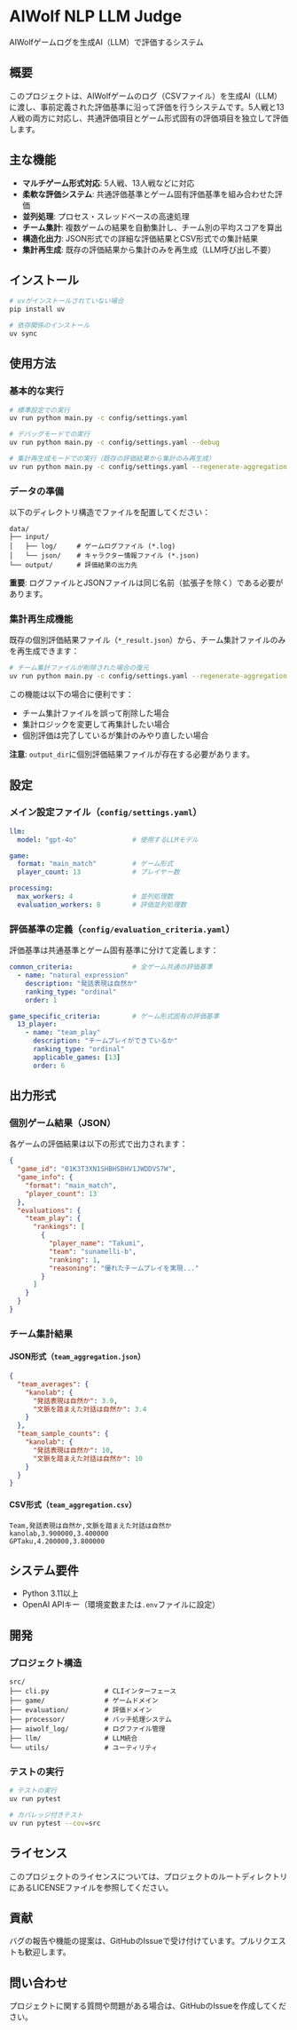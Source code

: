 # AIWolf NLP LLM Judge

AIWolfゲームログを生成AI（LLM）で評価するシステム

## 概要

このプロジェクトは、AIWolfゲームのログ（CSVファイル）を生成AI（LLM）に渡し、事前定義された評価基準に沿って評価を行うシステムです。5人戦と13人戦の両方に対応し、共通評価項目とゲーム形式固有の評価項目を独立して評価します。

## 主な機能

- **マルチゲーム形式対応**: 5人戦、13人戦などに対応
- **柔軟な評価システム**: 共通評価基準とゲーム固有評価基準を組み合わせた評価
- **並列処理**: プロセス・スレッドベースの高速処理
- **チーム集計**: 複数ゲームの結果を自動集計し、チーム別の平均スコアを算出
- **構造化出力**: JSON形式での詳細な評価結果とCSV形式での集計結果
- **集計再生成**: 既存の評価結果から集計のみを再生成（LLM呼び出し不要）

## インストール

```bash
# uvがインストールされていない場合
pip install uv

# 依存関係のインストール
uv sync
```

## 使用方法

### 基本的な実行

```bash
# 標準設定での実行
uv run python main.py -c config/settings.yaml

# デバッグモードでの実行
uv run python main.py -c config/settings.yaml --debug

# 集計再生成モードでの実行（既存の評価結果から集計のみ再生成）
uv run python main.py -c config/settings.yaml --regenerate-aggregation
```

### データの準備

以下のディレクトリ構造でファイルを配置してください：

```
data/
├── input/
│   ├── log/     # ゲームログファイル (*.log)
│   └── json/    # キャラクター情報ファイル (*.json)
└── output/      # 評価結果の出力先
```

**重要**: ログファイルとJSONファイルは同じ名前（拡張子を除く）である必要があります。

### 集計再生成機能

既存の個別評価結果ファイル（`*_result.json`）から、チーム集計ファイルのみを再生成できます：

```bash
# チーム集計ファイルが削除された場合の復元
uv run python main.py -c config/settings.yaml --regenerate-aggregation
```

この機能は以下の場合に便利です：
- チーム集計ファイルを誤って削除した場合
- 集計ロジックを変更して再集計したい場合
- 個別評価は完了しているが集計のみやり直したい場合

**注意**: `output_dir`に個別評価結果ファイルが存在する必要があります。

## 設定

### メイン設定ファイル（`config/settings.yaml`）

```yaml
llm:
  model: "gpt-4o"              # 使用するLLMモデル

game:
  format: "main_match"         # ゲーム形式
  player_count: 13             # プレイヤー数

processing:
  max_workers: 4               # 並列処理数
  evaluation_workers: 8        # 評価並列処理数
```

### 評価基準の定義（`config/evaluation_criteria.yaml`）

評価基準は共通基準とゲーム固有基準に分けて定義します：

```yaml
common_criteria:               # 全ゲーム共通の評価基準
  - name: "natural_expression"
    description: "発話表現は自然か"
    ranking_type: "ordinal"
    order: 1

game_specific_criteria:        # ゲーム形式固有の評価基準
  13_player:
    - name: "team_play"
      description: "チームプレイができているか"
      ranking_type: "ordinal"
      applicable_games: [13]
      order: 6
```

## 出力形式

### 個別ゲーム結果（JSON）

各ゲームの評価結果は以下の形式で出力されます：

```json
{
  "game_id": "01K3T3XN1SHBHSBHV1JWDDVS7W",
  "game_info": {
    "format": "main_match",
    "player_count": 13
  },
  "evaluations": {
    "team_play": {
      "rankings": [
        {
          "player_name": "Takumi",
          "team": "sunamelli-b",
          "ranking": 1,
          "reasoning": "優れたチームプレイを実現..."
        }
      ]
    }
  }
}
```

### チーム集計結果

#### JSON形式（`team_aggregation.json`）

```json
{
  "team_averages": {
    "kanolab": {
      "発話表現は自然か": 3.9,
      "文脈を踏まえた対話は自然か": 3.4
    }
  },
  "team_sample_counts": {
    "kanolab": {
      "発話表現は自然か": 10,
      "文脈を踏まえた対話は自然か": 10
    }
  }
}
```

#### CSV形式（`team_aggregation.csv`）

```csv
Team,発話表現は自然か,文脈を踏まえた対話は自然か
kanolab,3.900000,3.400000
GPTaku,4.200000,3.800000
```

## システム要件

- Python 3.11以上
- OpenAI APIキー（環境変数または`.env`ファイルに設定）

## 開発

### プロジェクト構造

```
src/
├── cli.py              # CLIインターフェース
├── game/               # ゲームドメイン
├── evaluation/         # 評価ドメイン
├── processor/          # バッチ処理システム
├── aiwolf_log/         # ログファイル管理
├── llm/                # LLM統合
└── utils/              # ユーティリティ
```

### テストの実行

```bash
# テストの実行
uv run pytest

# カバレッジ付きテスト
uv run pytest --cov=src
```

## ライセンス

このプロジェクトのライセンスについては、プロジェクトのルートディレクトリにあるLICENSEファイルを参照してください。

## 貢献

バグの報告や機能の提案は、GitHubのIssueで受け付けています。プルリクエストも歓迎します。

## 問い合わせ

プロジェクトに関する質問や問題がある場合は、GitHubのIssueを作成してください。